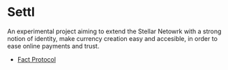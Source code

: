 # Settl

An experimental project aiming to extend the Stellar Netowrk with a strong
notion of identity, make currency creation easy and accesible,  in order to
ease online payments and trust.

- [Fact Protocol](facts/README.md)
